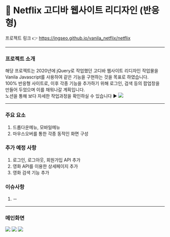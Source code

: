 # :movie_camera: Netflix 고디바 웹사이트 리디자인 (반응형) 
프로젝트 링크 :point_right: https://ingseo.github.io/vanila_netflix/netflix

***
### 프로젝트 소개
해당 프로젝트는 2020년에 jQuery로 작업했던 고디바 웹사이트 리디자인 작업물을 Vanila Javascript를 사용하여 같은 기능을 구현하는 것을 목표로 하였습니다. <br>
100% 반응형 사이트로, 이후 각종 기능을 추가하기 위해 로그인, 검색 등의 팝업창을 만들어 두었으며 이를 채워나갈 계획입니다.<br>
노션을 통해 보다 자세한 작업과정을 확인하실 수 있습니다 :arrow_forward: <a href="https://ingseo.notion.site/a614b41638b04c7da2191429b1cb6995?v=a2b364dcf694451e93f960ec5985c0d6"><img src="https://img.shields.io/badge/Notion-000000?style=flat&logo=Notion&logoColor=white" /></a>
***
### 주요 요소
1. 드롭다운메뉴, 모바일메뉴
2. 마우스오버를 통한 각종 동적인 화면 구성

### 추가 예정 사항
1. 로그인, 로그아웃, 회원가입 API 추가
2. 영화 API를 이용한 상세페이지 추가
3. 영화 검색 기능 추가

### 이슈사항
1. －

***
### 메인화면
<img src="https://i.imgur.com/K3PQq6i.png" />
<img src="https://i.imgur.com/BNM6ngJ.png" />
<img src="https://i.imgur.com/ryDnLqZ.jpg" />
